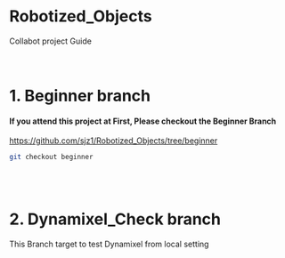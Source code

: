 # Robotized_Objects
Collabot project Guide <br/><br/><br/>



# 1. Beginner branch

#### If you attend this project at First, Please checkout the Beginner Branch <br/>


https://github.com/sjz1/Robotized_Objects/tree/beginner <br/>


```bash
git checkout beginner
```

<br/><br/>


# 2. Dynamixel_Check branch
This Branch target to test Dynamixel from local setting

